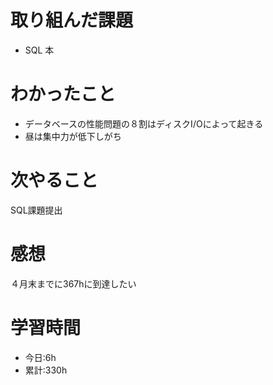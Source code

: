 # 取り組んだ課題
  - SQL 本
# わかったこと

- データベースの性能問題の８割はディスクI/Oによって起きる
- 昼は集中力が低下しがち


# 次やること
SQL課題提出
# 感想
４月末までに367hに到達したい
# 学習時間
- 今日:6h
- 累計:330h